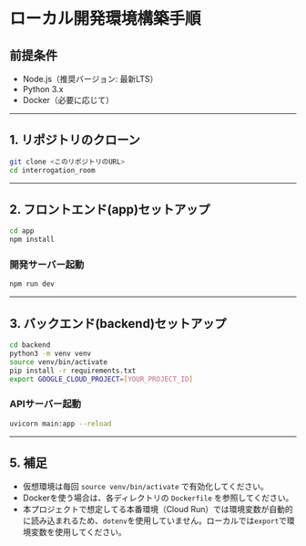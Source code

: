 # ローカル開発環境構築手順

## 前提条件
- Node.js（推奨バージョン: 最新LTS）
- Python 3.x
- Docker（必要に応じて）

---

## 1. リポジトリのクローン
```sh
git clone <このリポジトリのURL>
cd interrogation_room
```

---

## 2. フロントエンド(app)セットアップ
```sh
cd app
npm install
```

### 開発サーバー起動
```sh
npm run dev
```

---

## 3. バックエンド(backend)セットアップ
```sh
cd backend
python3 -m venv venv
source venv/bin/activate
pip install -r requirements.txt
export GOOGLE_CLOUD_PROJECT=[YOUR_PROJECT_ID]
```

### APIサーバー起動
```sh
uvicorn main:app --reload
```

---

## 5. 補足
- 仮想環境は毎回 `source venv/bin/activate` で有効化してください。
- Dockerを使う場合は、各ディレクトリの `Dockerfile` を参照してください。
- 本プロジェクトで想定してる本番環境（Cloud Run）では環境変数が自動的に読み込まれるため、`dotenv`を使用していません。ローカルでは`export`で環境変数を使用してください。

